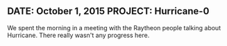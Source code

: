 DATE: October 1, 2015
PROJECT: Hurricane-0
------

We spent the morning in a meeting with the Raytheon people talking
about Hurricane.  There really wasn't any progress here.

